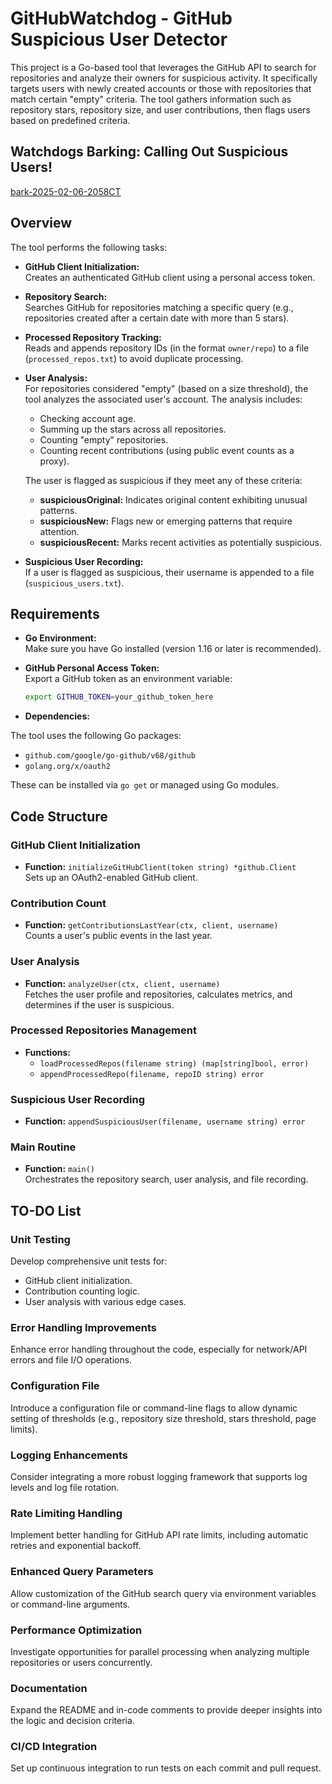 # GitHubWatchdog - GitHub Suspicious User Detector

This project is a Go-based tool that leverages the GitHub API to search for repositories and analyze their owners for suspicious activity. It specifically targets users with newly created accounts or those with repositories that match certain "empty" criteria. The tool gathers information such as repository stars, repository size, and user contributions, then flags users based on predefined criteria.

## Watchdogs Barking: Calling Out Suspicious Users!

[bark-2025-02-06-2058CT](bark-2025-02-06-2058CT)

## Overview

The tool performs the following tasks:

-   **GitHub Client Initialization:**  
    Creates an authenticated GitHub client using a personal access token.

-   **Repository Search:**  
    Searches GitHub for repositories matching a specific query (e.g., repositories created after a certain date with more than 5 stars).

-   **Processed Repository Tracking:**  
    Reads and appends repository IDs (in the format `owner/repo`) to a file (`processed_repos.txt`) to avoid duplicate processing.

-   **User Analysis:**  
    For repositories considered "empty" (based on a size threshold), the tool analyzes the associated user's account. The analysis includes:

    -   Checking account age.
    -   Summing up the stars across all repositories.
    -   Counting "empty" repositories.
    -   Counting recent contributions (using public event counts as a proxy).

    The user is flagged as suspicious if they meet any of these criteria:

    -   **suspiciousOriginal:** Indicates original content exhibiting unusual patterns.
    -   **suspiciousNew:** Flags new or emerging patterns that require attention.
    -   **suspiciousRecent:** Marks recent activities as potentially suspicious.

-   **Suspicious User Recording:**  
    If a user is flagged as suspicious, their username is appended to a file (`suspicious_users.txt`).

## Requirements

-   **Go Environment:**  
    Make sure you have Go installed (version 1.16 or later is recommended).

-   **GitHub Personal Access Token:**  
    Export a GitHub token as an environment variable:
    ```bash
    export GITHUB_TOKEN=your_github_token_here
    ```
-   **Dependencies:**

The tool uses the following Go packages:

-   `github.com/google/go-github/v68/github`
-   `golang.org/x/oauth2`

These can be installed via `go get` or managed using Go modules.

## Code Structure

### GitHub Client Initialization

-   **Function:** `initializeGitHubClient(token string) *github.Client`  
    Sets up an OAuth2-enabled GitHub client.

### Contribution Count

-   **Function:** `getContributionsLastYear(ctx, client, username)`  
    Counts a user's public events in the last year.

### User Analysis

-   **Function:** `analyzeUser(ctx, client, username)`  
    Fetches the user profile and repositories, calculates metrics, and determines if the user is suspicious.

### Processed Repositories Management

-   **Functions:**
    -   `loadProcessedRepos(filename string) (map[string]bool, error)`
    -   `appendProcessedRepo(filename, repoID string) error`

### Suspicious User Recording

-   **Function:** `appendSuspiciousUser(filename, username string) error`

### Main Routine

-   **Function:** `main()`  
    Orchestrates the repository search, user analysis, and file recording.

## TO-DO List

### Unit Testing

Develop comprehensive unit tests for:

-   GitHub client initialization.
-   Contribution counting logic.
-   User analysis with various edge cases.

### Error Handling Improvements

Enhance error handling throughout the code, especially for network/API errors and file I/O operations.

### Configuration File

Introduce a configuration file or command-line flags to allow dynamic setting of thresholds (e.g., repository size threshold, stars threshold, page limits).

### Logging Enhancements

Consider integrating a more robust logging framework that supports log levels and log file rotation.

### Rate Limiting Handling

Implement better handling for GitHub API rate limits, including automatic retries and exponential backoff.

### Enhanced Query Parameters

Allow customization of the GitHub search query via environment variables or command-line arguments.

### Performance Optimization

Investigate opportunities for parallel processing when analyzing multiple repositories or users concurrently.

### Documentation

Expand the README and in-code comments to provide deeper insights into the logic and decision criteria.

### CI/CD Integration

Set up continuous integration to run tests on each commit and pull request.
